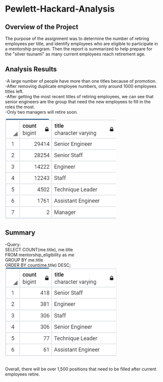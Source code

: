 # **Pewlett-Hackard-Analysis**

## Overview of the Project
The purpose of the assignment was to determine the number of retiring employees per title, and identify employees who are eligible to participate in a mentorship program. Then the report is summarized to help prepare for the "silver tsunami" as many current employees reach retirement age.
## Analysis Results
-A large number of people have more than one titles because of promotion.
<br /> -After removing duplicate employee numbers, only around 1000 employees titles left.
<br /> -After getting the most recent titles of retiring employees, we can see that senior engineers are the group that need the new employees to fill in the roles the most.
<br /> -Only two managers will retire soon. 

![retire_sum](retire_sum.PNG)
## Summary
-Query:
<br />SELECT COUNT(me.title), me.title
<br />FROM mentorship_eligibility as me
<br />GROUP BY me.title
<br />ORDER BY count(me.title) DESC;
<br />![me_sum](me_sum.PNG)

<br />Overall, there will be over 1,500 positions that need to be filled after current employees retire.

